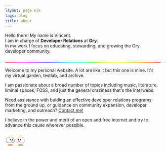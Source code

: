 ```yaml
---
layout: page.njk
tags: blog
title: about
---
```


Hello there! My name is Vincent.  
I am in charge of **Developer Relations** at **Ory**.  
In my work I focus on educating, stewarding, and growing the Ory developer community.

![rainbow bar](/img/colorbar.gif)

Welcome to my personal website. A lot are like it but this one is mine. It's my virtual garden, testlab, and archive.

I am passionate about a broad number of topics including music, literature, liminal spaces, FOSS, and just the general craziness that's the interwebs.

Need assistance with buiding an effective developer relations programs from the ground up, or guidance on community expansion, developer marketing, and outreach? [Contact me!](mail@vinckr.com)

I believe in the power and merit of an open and free internet and try to advance this cause wherever possible.

![Thanks for visiting!](/img/hello.gif)
